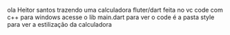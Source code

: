 ola Heitor santos trazendo uma calculadora fluter/dart feita no vc code com c++ para windows
acesse o lib main.dart para ver o code é a pasta style para ver a estilização da calculadora

